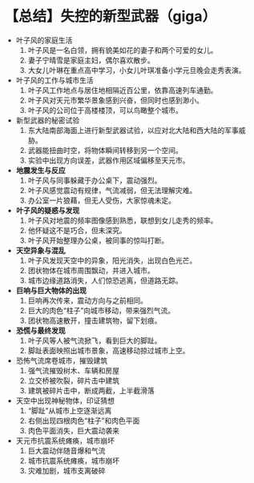 # 【总结】失控的新型武器（giga）

-   叶子风的家庭生活
    1.  叶子风是一名白领，拥有貌美如花的妻子和两个可爱的女儿。
    2.  妻子宁晴雪是家庭主妇，偶尔喜欢散步。
    3.  大女儿叶琳在重点高中学习，小女儿叶琪准备小学元旦晚会走秀表演。
-   叶子风的工作与城市生活
    1.  叶子风工作地点与居住地相隔近百公里，依靠高速列车通勤。
    2.  叶子风对天元市繁华景象感到兴奋，但同时也感到渺小。
    3.  叶子风的公司位于高楼楼顶，可以鸟瞰整个城市。
-   新型武器的秘密试验
    1.  东大陆南部海面上进行新型武器试验，以应对北大陆和西大陆的军事威胁。
    2.  武器能扭曲时空，将物体瞬间转移到另一个空间。
    3.  实验中出现方向误差，武器作用区域偏移至天元市。
-   **地震发生与反应**
    1.  叶子风与同事躲藏于办公桌下，震动强烈。
    2.  叶子风感觉震动有规律，气流减弱，但无法理解灾难。
    3.  办公室一片狼藉，但无人受伤，大家惊魂未定。
-   **叶子风的疑惑与发现**
    1.  叶子风对地震的频率图像感到熟悉，联想到女儿走秀的频率。
    2.  他怀疑这不是巧合，但未深究。
    3.  叶子风开始整理办公桌，被同事的惊叫打断。
-   **天空异象与混乱**
    1.  叶子风发现天空中的异象，阳光消失，出现白色光芒。
    2.  团状物体在城市周围飘动，并进入城市。
    3.  城市边缘道路消失，人们惊恐逃离，但道路无踪。
-   **巨响与巨大物体的出现**
    1.  巨响再次传来，震动方向与之前相同。
    2.  巨大的肉色“柱子”向城市移动，带来强烈气流。
    3.  团状物高速散开，撞击建筑物，留下划痕。
-   **恐慌与最终发现**
    1.  叶子风等人被气流掀飞，看到巨大的脚趾。
    2.  脚趾表面映照出城市景象，高速移动掠过城市上空。
-   恐怖气流席卷城市，摧毁建筑
    1.  强气流摧毁树木、车辆和房屋
    2.  立交桥被吹裂，碎片击中建筑
    3.  建筑被碎片击中，断成两截，上半截滑落
-   天空中出现神秘物体，印证猜想
    1.  “脚趾”从城市上空逐渐远离
    2.  右侧出现四根肉色“柱子”和肉色平面
    3.  肉色平面消失，巨大震动袭来
-   天元市抗震系统瘫痪，城市崩坏
    1.  巨大震动伴随音爆和气流
    2.  城市抗震系统瘫痪，城市崩坏
    3.  灾难加剧，城市支离破碎